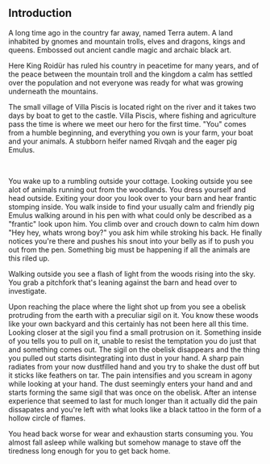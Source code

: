 ## Introduction

A long time ago in the country far away, named Terra autem. A land inhabited by gnomes and mountain trolls, elves and dragons, kings and queens. Embossed out ancient candle magic and archaic black art.

Here King Roidür has ruled his country in peacetime for many years, and of the peace between the mountain troll and the kingdom a calm has settled over the population and not everyone was ready for what was growing underneath the mountains.

The small village of Villa Piscis is located right on the river and it takes two days by boat to get to the castle. Villa Piscis, where fishing and agriculture pass the time is where we meet our hero for the first time. "You" comes from a humble beginning, and everything you own is your farm, your boat and your animals. A stubborn heifer named Rivqah and the eager pig Emulus.

<br>

You wake up to a rumbling outside your cottage. Looking outside you see alot of animals running out from the woodlands. You dress yourself and head outside. Exiting your door you look over to your barn and hear frantic stomping inside.
You walk inside to find your usually calm and friendly pig Emulus walking around in his pen with what could only be described as a "frantic" look upon him. You climb over and crouch down to calm him down "Hey hey, whats wrong boy?" you ask him while stroking his back. He finally notices you're there and pushes his snout into your belly as if to push you out from the pen. Something big must be happening if all the animals are this riled up.

Walking outside you see a flash of light from the woods rising into the sky. You grab a pitchfork that's leaning against the barn and head over to investigate.

Upon reaching the place where the light shot up from you see a obelisk protruding from the earth with a preculiar sigil on it. You know these woods like your own backyard and this certainly has not been here all this time. Looking closer at the sigil you find a small protrusion on it. Something inside of you tells you to pull on it, unable to resist the temptation you do just that and something comes out. The sigil on the obelisk disappears and the thing you pulled out starts disintegrating into dust in your hand. A sharp pain radiates from your now dustfilled hand and you try to shake the dust off but it sticks like feathers on tar.
The pain intensifies and you scream in agony while looking at your hand. The dust seemingly enters your hand and and starts forming the same sigil that was once on the obelisk. After an intense experience that seemed to last for much longer than it actually did the pain dissapates and you're left with what looks like a black tattoo in the form of a hollow circle of flames.

You head back worse for wear and exhaustion starts consuming you. You almost fall asleep while walking but somehow manage to stave off the tiredness long enough for you to get back home.
